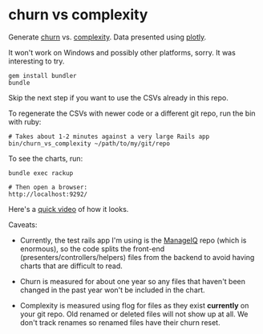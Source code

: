 # churn vs complexity

Generate [churn](https://github.com/danmayer/churn) vs. [complexity](https://github.com/seattlerb/flog). 
Data presented using [plotly](https://github.com/plotly/plotly.js).

It won't work on Windows and possibly other platforms, sorry.  It was interesting to try.

```
gem install bundler
bundle
```

Skip the next step if you want to use the CSVs already in this repo.

To regenerate the CSVs with newer code or a different git repo, run the bin with ruby:

```
# Takes about 1-2 minutes against a very large Rails app
bin/churn_vs_complexity ~/path/to/my/git/repo
```

To see the charts, run:

```
bundle exec rackup

# Then open a browser:
http://localhost:9292/
```

Here's a [quick video](https://youtu.be/d5V3_HLXCW4) of how it looks.

Caveats:

* Currently, the test rails app I'm using is the [ManageIQ](https://github.com/ManageIQ/manageiq) 
repo (which is enormous), so the code splits the front-end (presenters/controllers/helpers) files from the
backend to avoid having charts that are difficult to read.

* Churn is measured for about one year so any files that haven't been changed in the 
past year won't be included in the chart.

* Complexity is measured using flog for files as they exist **currently** on your git
repo.  Old renamed or deleted files will not show up at all.  We don't track
renames so renamed files have their churn reset.
